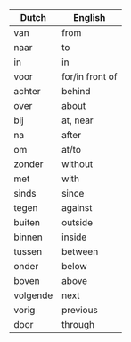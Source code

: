 | Dutch    | English         |
|----------|-----------------|
| van      | from            |
| naar     | to              |
| in       | in              |
| voor     | for/in front of |
| achter   | behind          |
| over     | about           |
| bij      | at, near        |
| na       | after           |
| om       | at/to           |
| zonder   | without         |
| met      | with            |
| sinds    | since           |
| tegen    | against         |
| buiten   | outside         |
| binnen   | inside          |
| tussen   | between         |
| onder    | below           |
| boven    | above           |
| volgende | next            |
| vorig    | previous        |
| door     | through         |



